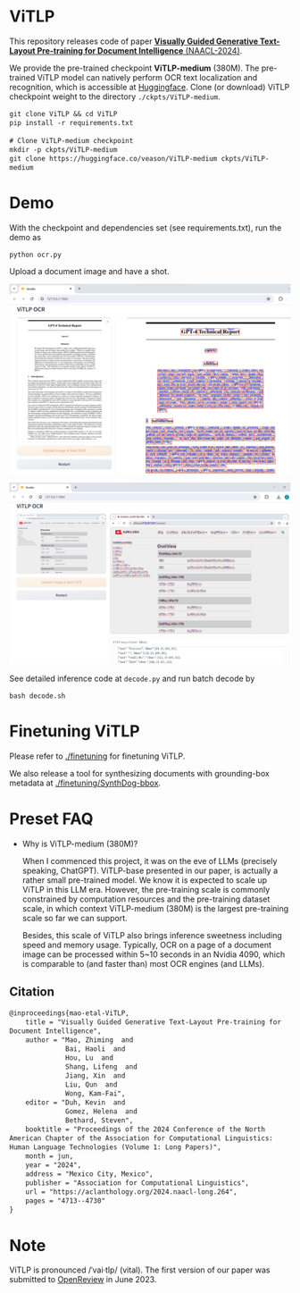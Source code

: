 # ViTLP
This repository releases code of paper [**Visually Guided Generative Text-Layout Pre-training for Document Intelligence** (NAACL-2024)](https://aclanthology.org/2024.naacl-long.264.pdf).


We provide the pre-trained checkpoint **ViTLP-medium** (380M). The pre-trained ViTLP model can natively perform OCR text localization and recognition, which is accessible at [Huggingface](https://huggingface.co/veason/ViTLP-medium/tree/main). Clone (or download) ViTLP checkpoint weight to the directory `./ckpts/ViTLP-medium`.

<pre><code>git clone ViTLP && cd ViTLP
pip install -r requirements.txt

# Clone ViTLP-medium checkpoint
mkdir -p ckpts/ViTLP-medium
git clone https://huggingface.co/veason/ViTLP-medium ckpts/ViTLP-medium</code></pre>


# Demo
With the checkpoint and dependencies set (see requirements.txt), run the demo as

<pre><code>python ocr.py</code></pre>

Upload a document image and have a shot.

![](misc/ocr-demo-1.png)

![](misc/ocr-demo-2.png)

See detailed inference code at `decode.py` and run batch decode by

<pre><code>bash decode.sh</code></pre>


# Finetuning ViTLP
Please refer to [./finetuning](https://github.com/Veason-silverbullet/ViTLP/tree/main/finetuning) for finetuning ViTLP.

We also release a tool for synthesizing documents with grounding-box metadata at [./finetuning/SynthDog-bbox](https://github.com/Veason-silverbullet/ViTLP/tree/main/finetuning/SynthDog-bbox).


# Preset FAQ
- Why is ViTLP-medium (380M)?

  When I commenced this project, it was on the eve of LLMs (precisely speaking, ChatGPT). ViTLP-base presented in our paper, is actually a rather small pre-trained model. We know it is expected to scale up ViTLP in this LLM era. However, the pre-training scale is commonly constrained by computation resources and the pre-training dataset scale, in which context ViTLP-medium (380M) is the largest pre-training scale so far we can support.

  Besides, this scale of ViTLP also brings inference sweetness including speed and memory usage. Typically, OCR on a page of a document image can be processed within 5~10 seconds in an Nvidia 4090, which is comparable to (and faster than) most OCR engines (and LLMs).


## Citation
```
@inproceedings{mao-etal-ViTLP,
    title = "Visually Guided Generative Text-Layout Pre-training for Document Intelligence",
    author = "Mao, Zhiming  and
              Bai, Haoli  and
              Hou, Lu  and
              Shang, Lifeng  and
              Jiang, Xin  and
              Liu, Qun  and
              Wong, Kam-Fai",
    editor = "Duh, Kevin  and
              Gomez, Helena  and
              Bethard, Steven",
    booktitle = "Proceedings of the 2024 Conference of the North American Chapter of the Association for Computational Linguistics: Human Language Technologies (Volume 1: Long Papers)",
    month = jun,
    year = "2024",
    address = "Mexico City, Mexico",
    publisher = "Association for Computational Linguistics",
    url = "https://aclanthology.org/2024.naacl-long.264",
    pages = "4713--4730"
}
```


# Note
ViTLP is pronounced /ˈvai·tlp/ (vital). The first version of our paper was submitted to [OpenReview](https://openreview.net/forum?id=ARtBIBAmNR) in June 2023.
